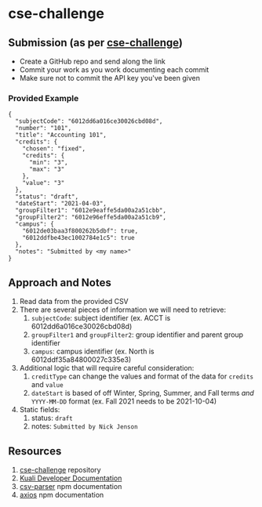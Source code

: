 # cse-challenge


## Submission (as per [cse-challenge](https://github.com/KualiCo/cse-challenge))
- Create a GitHub repo and send along the link
- Commit your work as you work documenting each commit
- Make sure not to commit the API key you've been given

### Provided Example
```
{
  "subjectCode": "6012dd6a016ce30026cbd08d",
  "number": "101",
  "title": "Accounting 101",
  "credits": {
    "chosen": "fixed",
    "credits": {
      "min": "3",
      "max": "3"
    },
    "value": "3"
  },
  "status": "draft",
  "dateStart": "2021-04-03",
  "groupFilter1": "6012e9eaffe5da00a2a51cbb",
  "groupFilter2": "6012e96effe5da00a2a51cb9",
  "campus": {
    "6012de03baa3f800262b5dbf": true,
    "6012ddfbe43ec1002784e1c5": true
  },
  "notes": "Submitted by <my name>"
}
```

## Approach and Notes
1. Read data from the provided CSV
1. There are several pieces of information we will need to retrieve:
    1. `subjectCode`: subject identifier (ex. ACCT is 6012dd6a016ce30026cbd08d)
    1. `groupFilter1` and `groupFilter2`: group identifier and parent group identifier
    1. `campus`: campus identifier (ex. North is 6012ddf35a84800027c335e3)
1. Additional logic that will require careful consideration:
    1. `creditType` can change the values and format of the data for `credits` and `value`
    1. `dateStart` is based of off Winter, Spring, Summer, and Fall terms _and_ `YYYY-MM-DD` format (ex. Fall 2021 needs to be 2021-10-04)
1. Static fields:
    1. status: `draft`
    2. notes: `Submitted by Nick Jenson`

## Resources
1. [cse-challenge](https://github.com/KualiCo/cse-challenge) repository
1. [Kuali Developer Documentation](https://developers.kuali.co/)
1. [csv-parser](https://www.npmjs.com/package/csv-parser) npm documentation
1. [axios](https://www.npmjs.com/package/axios) npm documentation
